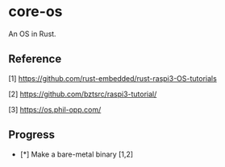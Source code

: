 # core-os

An OS in Rust.

## Reference

[1] https://github.com/rust-embedded/rust-raspi3-OS-tutorials

[2] https://github.com/bztsrc/raspi3-tutorial/

[3] https://os.phil-opp.com/

## Progress

- [*] Make a bare-metal binary [1,2]
